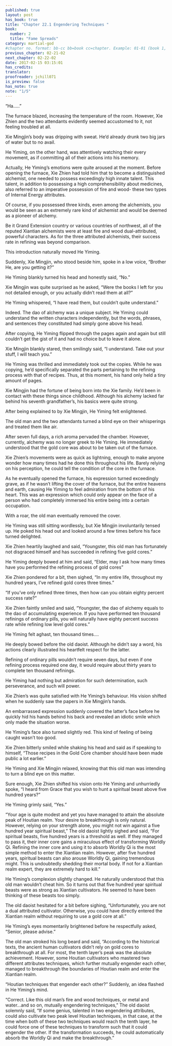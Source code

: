 ```yaml
---
published: true
layout: post
has_book: true
title: "Chapter 22.1 Engendering Techniques "
book:
  number: 2
  title: "Fame Spreads"
category: martial-god
#chapter no. format: bb-cc bb=book cc=chapter. Example: 01-01 (book 1, chapter 1)
previous_chapter: 02-21-02
next_chapter: 02-22-02
date: 2017-02-15 03:15:01 
has_credits:
translator:
proofreader: jchill071
is_preview: false
has_note: true
note: "1/5"
---
```

“Ha…..”

The furnace blazed, increasing the temperature of the room. However, Xie Zhien and the two attendants evidently seemed accustomed to it, not feeling troubled at all.

Xie Mingjin’s body was dripping with sweat. He’d already drunk two big jars of water but to no avail.

He Yiming, on the other hand, was attentively watching their every movement, as if committing all of their actions into his memory.

Actually, He Yiming’s emotions were quite aroused at the moment. Before opening the furnace, Xie Zhien had told him that to become a distinguished alchemist, one needed to possess exceedingly high innate talent. This talent, in addition to possessing a high comprehensibility about medicines, also referred to an imperative possession of fire and wood- these two types of Internal Energy attributes.
<!--more-->

Of course, if you possessed three kinds, even among the alchemists, you would be seen as an extremely rare kind of alchemist and would be deemed as a pioneer of alchemy.

Be it Grand Extension country or various countries of northwest, all of the reputed Xiantian alchemists were at least fire and wood dual-attributed, powerful characters. As for the three attributed alchemists, their success rate in refining was beyond comparison.

This introduction naturally moved He Yiming.

Suddenly, Xie Mingjin, who stood beside him, spoke in a low voice, “Brother He, are you getting it?”

He Yiming blankly turned his head and honestly said, “No.”

Xie Mingjin was quite surprised as he asked, “Were the books I left for you not detailed enough, or you actually didn’t read them at all?”

He Yiming whispered, “I have read them, but couldn’t quite understand.”

Indeed. The dao of alchemy was a unique subject. He Yiming could understand the written characters independently, but the words, phrases, and sentences they constituted had simply gone above his head.

After copying, He Yiming flipped through the pages again and again but still couldn’t get the gist of it and had no choice but to leave it alone.

Xie Mingjin blankly stared, then smilingly said, “I understand. Take out your stuff, I will teach you.”

He Yiming was thrilled and immediately took out the copies. While he was copying, he’d specifically separated the parts pertaining to the refining process with that of recipes. Thus, at this moment, his hand only held a tiny amount of pages.

Xie Mingjin had the fortune of being born into the Xie family. He’d been in contact with these things since childhood. Although his alchemy lacked far behind his seventh grandfather’s, his basics were quite strong.

After being explained to by Xie Mingjin, He Yiming felt enlightened. 

The old man and the two attendants turned a blind eye on their whisperings and treated them like air.

After seven full days, a rich aroma pervaded the chamber. However, currently, alchemy was no longer greek to He Yiming. He immediately understood that the gold core was about to be taken out of the furnace.

Xie Zhien’s movements were as quick as lightning, enough to make anyone wonder how many times had he done this throughout his life. Barely relying on his perception, he could tell the condition of the core in the furnace.

As he eventually opened the furnace, his expression turned exceedingly grave, as if he wasn’t lifting the cover of the furnace, but the entire heavens and earth, causing He Yiming to feel admiration from the bottom of his heart. This was an expression which could only appear on the face of a person who had completely immersed his entire being into a certain occupation.

With a roar, the old man eventually removed the cover.

He Yiming was still sitting wordlessly, but Xie Mingjin involuntarily tensed up. He poked his head out and looked around a few times before his face turned delighted.

Xie Zhien heartily laughed and said, “Youngster, this old man has fortunately not disgraced himself and has succeeded in refining five gold cores.”

He Yiming deeply bowed at him and said, “Elder, may I ask how many times have you performed the refining process of gold cores”

Xie Zhien pondered for a bit, then sighed, “In my entire life, throughout my hundred years, I’ve refined gold cores three times.”

“If you’ve only refined three times, then how can you obtain eighty percent success rate?”

Xie Zhien faintly smiled and said, “Youngster, the dao of alchemy equals to the dao of accumulating experience. If you have performed ten thousand refinings of ordinary pills, you will naturally have eighty percent success rate while refining low level gold cores.”

He Yiming felt aghast, ten thousand times….

He deeply bowed before the old daoist. Although he didn’t say a word, his actions clearly illustrated his heartfelt respect for the latter.

Refining of ordinary pills wouldn’t require seven days, but even if one refining process required one day, it would require about thirty years to complete ten thousand refinings.

He Yiming had nothing but admiration for such determination, such perseverance, and such will power.

Xie Zhien’s was quite satisfied with He Yiming’s behaviour. His vision shifted when he suddenly saw the papers in Xie Mingjin’s hands.

An embarrassed expression suddenly covered the latter’s face before he quickly hid his hands behind his back and revealed an idiotic smile which only made the situation worse.

He Yiming’s face also turned slightly red. This kind of feeling of being caught wasn’t too good.

Xie Zhien bitterly smiled while shaking his head and said as if speaking to himself, “Those recipes in the Gold Core chamber should have been made public a lot earlier.”

He Yiming and Xie Mingjin relaxed, knowing that this old man was intending to turn a blind eye on this matter.

Sure enough, Xie Zhien shifted his vision onto He Yiming and unhurriedly spoke, “I heard from Grace that you wish to hunt a spiritual beast above five hundred years?”

He Yiming grimly said, “Yes.”

“Your age is quite modest and yet you have managed to attain the absolute peak of Houtian realm. Your desire to breakthrough is only natural. However, relying on your strength alone, you might not win against a five hundred year spiritual beast,” The old daoist lightly sighed and said, “For spiritual beasts, five hundred years is a threshold as well. If they managed to pass it, their inner core gains a miraculous effect of transforming Worldly Qi. Refining the inner core and using it to absorb Worldly Qi is the most simple method to enter the Xiantian realm. However, after five hundred years, spiritual beasts can also arouse Worldly Qi, gaining tremendous might. This is undoubtedly shedding their mortal body. If not for a Xiantian realm expert, they are extremely hard to kill.”

He Yiming’s complexion slightly changed. He naturally understood that this old man wouldn’t cheat him. So it turns out that five hundred year spiritual beasts were as strong as Xiantian cultivators. He seemed to have been thinking of these beasts too simply. 

The old daoist hesitated for a bit before sighing, “Unfortunately, you are not a dual attributed cultivator. Otherwise, you could have directly entered the Xiantian realm without requiring to use a gold core at all.”

He Yiming’s eyes momentarily brightened before he respectfully asked, “Senior, please advise.”

The old man stroked his long beard and said, “According to the historical texts, the ancient human cultivators didn’t rely on gold cores to breakthrough at all. For most, the tenth layer’s peak was the absolute achievement. However, some Houtian cultivators who mastered two different attributes techniques, which further mutually engender each other, managed to breakthrough the boundaries of Houtian realm and enter the Xiantian realm.

“Houtian techniques that engender each other?” Suddenly, an idea flashed in He Yiming’s mind.

“Correct. Like this old man’s fire and wood techniques, or metal and water...and so on, mutually engendering techniques,” The old daoist solemnly said, “If some genius, talented in two engendering attributes, could also cultivate two peak level Houtian techniques, in that case, at the time when both of these two techniques would reach the tenth layer, he could force one of these techniques to transform such that it could engender the other. If the transformation succeeds, he could automatically absorb the Worldly Qi and make the breakthrough.”
